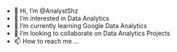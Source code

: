 - 👋 Hi, I’m @AnalystShz
- 👀 I’m interested in Data Analytics
- 🌱 I’m currently learning Google Data Analytics
- 💞️ I’m looking to collaborate on Data Analytics Projects
- 📫 How to reach me ...



<!---
AnalystShz/AnalystShz is a ✨ special ✨ repository because its `README.md` (this file) appears on your GitHub profile.
You can click the Preview link to take a look at your changes.
--->
